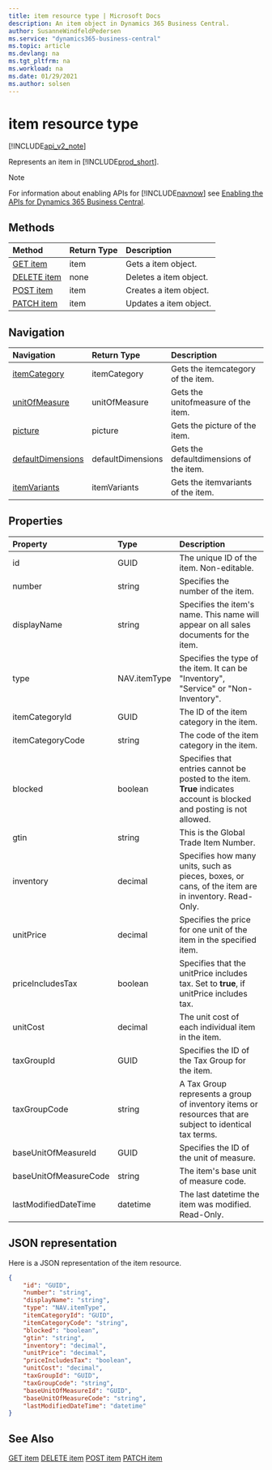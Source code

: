 ```yaml
---
title: item resource type | Microsoft Docs
description: An item object in Dynamics 365 Business Central.
author: SusanneWindfeldPedersen
ms.service: "dynamics365-business-central"
ms.topic: article
ms.devlang: na
ms.tgt_pltfrm: na
ms.workload: na
ms.date: 01/29/2021
ms.author: solsen
---
```


# item resource type

[!INCLUDE[api_v2_note](../../../includes/api_v2_note.md)]

<!-- START>DO_NOT_EDIT -->
<!-- IMPORTANT:Do not edit any of the content between here and the END>DO_NOT_EDIT. -->
Represents an item in [!INCLUDE[prod_short](../../../includes/prod_short.md)].

> [!NOTE]
> For information about enabling APIs for [!INCLUDE[navnow](../../includes/navnow_md.md)] see [Enabling the APIs for Dynamics 365 Business Central](../enabling-apis-for-dynamics-nav.md).

## Methods

| Method | Return Type|Description |
|:--------------------|:-----------|:-------------------------|
|[GET item](../api/dynamics_item_get.md)|item|Gets a item object.|
|[DELETE item](../api/dynamics_item_delete.md)|none|Deletes a item object.|
|[POST item](../api/dynamics_item_create.md)|item|Creates a item object.|
|[PATCH item](../api/dynamics_item_update.md)|item|Updates a item object.|


## Navigation

| Navigation |Return Type| Description |
|:----------|:----------|:-----------------|
|[itemCategory](dynamics_itemcategory.md)|itemCategory |Gets the itemcategory of the item.|
|[unitOfMeasure](dynamics_unitofmeasure.md)|unitOfMeasure |Gets the unitofmeasure of the item.|
|[picture](dynamics_picture.md)|picture |Gets the picture of the item.|
|[defaultDimensions](dynamics_defaultdimension.md)|defaultDimensions |Gets the defaultdimensions of the item.|
|[itemVariants](dynamics_itemvariant.md)|itemVariants |Gets the itemvariants of the item.|

## Properties

| Property           | Type   |Description     |
|:-------------------|:-------|:---------------|
|id|GUID|The unique ID of the item. Non-editable.|
|number|string|Specifies the number of the item.|
|displayName|string|Specifies the item's name. This name will appear on all sales documents for the item.|
|type|NAV.itemType|Specifies the type of the item. It can be "Inventory", "Service" or "Non-Inventory".|
|itemCategoryId|GUID|The ID of the item category in the item.|
|itemCategoryCode|string|The code of the item category in the item.|
|blocked|boolean|Specifies that entries cannot be posted to the item. **True** indicates account is blocked and posting is not allowed.|
|gtin|string|This is the Global Trade Item Number. |
|inventory|decimal|Specifies how many units, such as pieces, boxes, or cans, of the item are in inventory. Read-Only.|
|unitPrice|decimal|Specifies the price for one unit of the item in the specified item.|
|priceIncludesTax|boolean|Specifies that the unitPrice includes tax. Set to **true**, if unitPrice includes tax.|
|unitCost|decimal|The unit cost of each individual item in the item.|
|taxGroupId|GUID|Specifies the ID of the Tax Group for the item. |
|taxGroupCode|string|A Tax Group represents a group of inventory items or resources that are subject to identical tax terms.|
|baseUnitOfMeasureId|GUID|Specifies the ID of the unit of measure.|
|baseUnitOfMeasureCode|string|The item's base unit of measure code.|
|lastModifiedDateTime|datetime|The last datetime the item was modified. Read-Only.|

## JSON representation

Here is a JSON representation of the item resource.


```json
{
    "id": "GUID",
    "number": "string",
    "displayName": "string",
    "type": "NAV.itemType",
    "itemCategoryId": "GUID",
    "itemCategoryCode": "string",
    "blocked": "boolean",
    "gtin": "string",
    "inventory": "decimal",
    "unitPrice": "decimal",
    "priceIncludesTax": "boolean",
    "unitCost": "decimal",
    "taxGroupId": "GUID",
    "taxGroupCode": "string",
    "baseUnitOfMeasureId": "GUID",
    "baseUnitOfMeasureCode": "string",
    "lastModifiedDateTime": "datetime"
}
```
<!-- IMPORTANT: END>DO_NOT_EDIT -->



## See Also
[GET item](../api/dynamics_item_Get.md)
[DELETE item](../api/dynamics_item_Delete.md)
[POST item](../api/dynamics_item_Create.md)
[PATCH item](../api/dynamics_item_Update.md)
